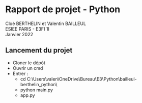 # Rapport de projet - Python
Cloé BERTHELIN et Valentin BAILLEUL  
ESIEE PARIS - E3FI 1I  
Janvier 2022  


## Lancement du projet

- Cloner le dépôt
- Ouvrir un cmd
- Entrer :
    - cd C:\Users\valen\OneDrive\Bureau\E3\Python\bailleul-berthelin_python\
    - python main.py
    - app.py